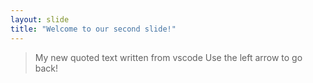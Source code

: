 ```yaml
---
layout: slide
title: "Welcome to our second slide!"
---
```

> My new quoted text written from vscode
Use the left arrow to go back!